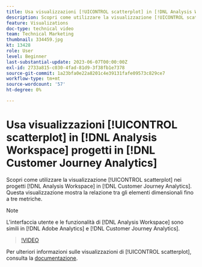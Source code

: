 ```yaml
---
title: Usa visualizzazioni [!UICONTROL scatterplot] in [!DNL Analysis Workspace]  progetti
description: Scopri come utilizzare la visualizzazione [!UICONTROL scatterplot] in [!DNL Analysis Workspace] progetti in [!DNL Customer Journey Analytics].
feature: Visualizations
doc-type: technical video
team: Technical Marketing
thumbnail: 334459.jpg
kt: 13428
role: User
level: Beginner
last-substantial-update: 2023-06-07T00:00:00Z
exl-id: 2733a815-c030-4fad-81d9-3f38fb1e7378
source-git-commit: 1a23bfa0e22a8201c4e39131fafe09573c829ce7
workflow-type: tm+mt
source-wordcount: '57'
ht-degree: 0%

---
```


# Usa visualizzazioni [!UICONTROL scatterplot] in [!DNL Analysis Workspace] progetti in [!DNL Customer Journey Analytics]

Scopri come utilizzare la visualizzazione [!UICONTROL scatterplot] nei progetti [!DNL Analysis Workspace] in [!DNL Customer Journey Analytics]. Questa visualizzazione mostra la relazione tra gli elementi dimensionali fino a tre metriche.

>[!NOTE]
>
>L&#39;interfaccia utente e le funzionalità di [!DNL Analysis Workspace] sono simili in [!DNL Adobe Analytics] e [!DNL Customer Journey Analytics].

>[!VIDEO](https://video.tv.adobe.com/v/334459/?quality=12&learn=on)

Per ulteriori informazioni sulle visualizzazioni di [!UICONTROL scatterplot], consulta la [documentazione](https://experienceleague.adobe.com/docs/analytics-platform/using/cja-workspace/visualizations/scatterplot.html).
